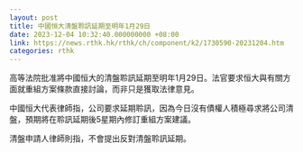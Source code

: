 ```yaml
---
layout: post
title: 中國恒大清盤聆訊延期至明年1月29日
date: 2023-12-04 10:32:40.000000000 +08:00
link: https://news.rthk.hk/rthk/ch/component/k2/1730590-20231204.htm
categories: rthk
---
```


高等法院批准將中國恒大的清盤聆訊延期至明年1月29日。法官要求恒大與有關方面就重組方案條款直接討論，而非只是獲取法律意見。

中國恒大代表律師指，公司要求延期聆訊，因為今日沒有債權人積極尋求將公司清盤，預期將在聆訊延期後5星期內修訂重組方案建議。

清盤申請人律師則指，不會提出反對清盤聆訊延期。
